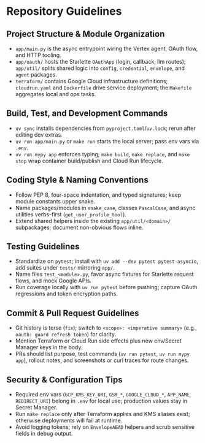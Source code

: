 # Repository Guidelines

## Project Structure & Module Organization

- `app/main.py` is the async entrypoint wiring the Vertex agent, OAuth flow, and HTTP tooling.
- `app/oauth/` hosts the Starlette `OAuthApp` (login, callback, llm routes); `app/util/` splits shared logic into `config`, `credential`, `envelope`, and `agent` packages.
- `terraform/` contains Google Cloud infrastructure definitions; `cloudrun.yaml` and `Dockerfile` drive service deployment; the `Makefile` aggregates local and ops tasks.

## Build, Test, and Development Commands

- `uv sync` installs dependencies from `pyproject.toml`/`uv.lock`; rerun after editing dev extras.
- `uv run app/main.py` or `make run` starts the local server; pass env vars via `.env`.
- `uv run mypy app` enforces typing; `make build`, `make replace`, and `make stop` wrap container build/publish and Cloud Run lifecycle.

## Coding Style & Naming Conventions

- Follow PEP 8, four-space indentation, and typed signatures; keep module constants upper snake.
- Name packages/modules in `snake_case`, classes `PascalCase`, and async utilities verbs-first (`get_user_profile_tool`).
- Extend shared helpers inside the existing `app/util/<domain>/` subpackages; document non-obvious flows inline.

## Testing Guidelines

- Standardize on `pytest`; install with `uv add --dev pytest pytest-asyncio`, add suites under `tests/` mirroring `app/`.
- Name files `test_<module>.py`, favor async fixtures for Starlette request flows, and mock Google APIs.
- Run coverage locally with `uv run pytest` before pushing; capture OAuth regressions and token encryption paths.

## Commit & Pull Request Guidelines

- Git history is terse (`fix`); switch to `<scope>: <imperative summary>` (e.g., `oauth: guard refresh token`) for clarity.
- Mention Terraform or Cloud Run side effects plus new env/Secret Manager keys in the body.
- PRs should list purpose, test commands (`uv run pytest`, `uv run mypy app`), rollout notes, and screenshots or curl traces for route changes.

## Security & Configuration Tips

- Required env vars (`GCP_KMS_KEY_URI`, `GSM_*`, `GOOGLE_CLOUD_*`, `APP_NAME`, `REDIRECT_URI`) belong in `.env` for local use; production values stay in Secret Manager.
- Run `make replace` only after Terraform applies and KMS aliases exist; otherwise deployments will fail at runtime.
- Avoid logging tokens; rely on `EnvelopeAEAD` helpers and scrub sensitive fields in debug output.
